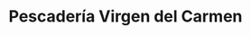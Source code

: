 ---
title: "Pescadería Virgen del Carmen"
url: /villaricos/pescaderia-virgen-del-carmen/
shop: marisco
---